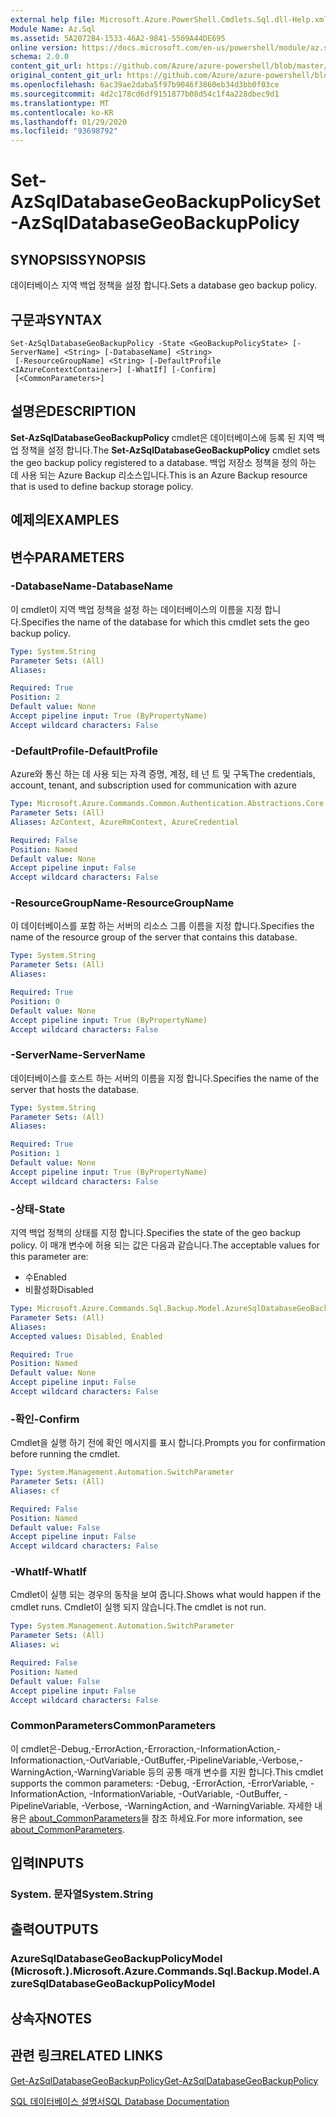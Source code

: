 ```yaml
---
external help file: Microsoft.Azure.PowerShell.Cmdlets.Sql.dll-Help.xml
Module Name: Az.Sql
ms.assetid: 5A2072B4-1533-46A2-9841-5509A44DE695
online version: https://docs.microsoft.com/en-us/powershell/module/az.sql/set-azsqldatabasegeobackuppolicy
schema: 2.0.0
content_git_url: https://github.com/Azure/azure-powershell/blob/master/src/Sql/Sql/help/Set-AzSqlDatabaseGeoBackupPolicy.md
original_content_git_url: https://github.com/Azure/azure-powershell/blob/master/src/Sql/Sql/help/Set-AzSqlDatabaseGeoBackupPolicy.md
ms.openlocfilehash: 6ac39ae2daba5f97b9046f3860eb34d3bb0f03ce
ms.sourcegitcommit: 4d2c178cd6df9151877b08d54c1f4a228dbec9d1
ms.translationtype: MT
ms.contentlocale: ko-KR
ms.lasthandoff: 01/29/2020
ms.locfileid: "93698792"
---
```

# <span data-ttu-id="dc550-101">Set-AzSqlDatabaseGeoBackupPolicy</span><span class="sxs-lookup"><span data-stu-id="dc550-101">Set-AzSqlDatabaseGeoBackupPolicy</span></span>

## <span data-ttu-id="dc550-102">SYNOPSIS</span><span class="sxs-lookup"><span data-stu-id="dc550-102">SYNOPSIS</span></span>
<span data-ttu-id="dc550-103">데이터베이스 지역 백업 정책을 설정 합니다.</span><span class="sxs-lookup"><span data-stu-id="dc550-103">Sets a database geo backup policy.</span></span>

## <span data-ttu-id="dc550-104">구문과</span><span class="sxs-lookup"><span data-stu-id="dc550-104">SYNTAX</span></span>

```
Set-AzSqlDatabaseGeoBackupPolicy -State <GeoBackupPolicyState> [-ServerName] <String> [-DatabaseName] <String>
 [-ResourceGroupName] <String> [-DefaultProfile <IAzureContextContainer>] [-WhatIf] [-Confirm]
 [<CommonParameters>]
```

## <span data-ttu-id="dc550-105">설명은</span><span class="sxs-lookup"><span data-stu-id="dc550-105">DESCRIPTION</span></span>
<span data-ttu-id="dc550-106">**Set-AzSqlDatabaseGeoBackupPolicy** cmdlet은 데이터베이스에 등록 된 지역 백업 정책을 설정 합니다.</span><span class="sxs-lookup"><span data-stu-id="dc550-106">The **Set-AzSqlDatabaseGeoBackupPolicy** cmdlet sets the geo backup policy registered to a database.</span></span>
<span data-ttu-id="dc550-107">백업 저장소 정책을 정의 하는 데 사용 되는 Azure Backup 리소스입니다.</span><span class="sxs-lookup"><span data-stu-id="dc550-107">This is an Azure Backup resource that is used to define backup storage policy.</span></span>

## <span data-ttu-id="dc550-108">예제의</span><span class="sxs-lookup"><span data-stu-id="dc550-108">EXAMPLES</span></span>

## <span data-ttu-id="dc550-109">변수</span><span class="sxs-lookup"><span data-stu-id="dc550-109">PARAMETERS</span></span>

### <span data-ttu-id="dc550-110">-DatabaseName</span><span class="sxs-lookup"><span data-stu-id="dc550-110">-DatabaseName</span></span>
<span data-ttu-id="dc550-111">이 cmdlet이 지역 백업 정책을 설정 하는 데이터베이스의 이름을 지정 합니다.</span><span class="sxs-lookup"><span data-stu-id="dc550-111">Specifies the name of the database for which this cmdlet sets the geo backup policy.</span></span>

```yaml
Type: System.String
Parameter Sets: (All)
Aliases:

Required: True
Position: 2
Default value: None
Accept pipeline input: True (ByPropertyName)
Accept wildcard characters: False
```

### <span data-ttu-id="dc550-112">-DefaultProfile</span><span class="sxs-lookup"><span data-stu-id="dc550-112">-DefaultProfile</span></span>
<span data-ttu-id="dc550-113">Azure와 통신 하는 데 사용 되는 자격 증명, 계정, 테 넌 트 및 구독</span><span class="sxs-lookup"><span data-stu-id="dc550-113">The credentials, account, tenant, and subscription used for communication with azure</span></span>

```yaml
Type: Microsoft.Azure.Commands.Common.Authentication.Abstractions.Core.IAzureContextContainer
Parameter Sets: (All)
Aliases: AzContext, AzureRmContext, AzureCredential

Required: False
Position: Named
Default value: None
Accept pipeline input: False
Accept wildcard characters: False
```

### <span data-ttu-id="dc550-114">-ResourceGroupName</span><span class="sxs-lookup"><span data-stu-id="dc550-114">-ResourceGroupName</span></span>
<span data-ttu-id="dc550-115">이 데이터베이스를 포함 하는 서버의 리소스 그룹 이름을 지정 합니다.</span><span class="sxs-lookup"><span data-stu-id="dc550-115">Specifies the name of the resource group of the server that contains this database.</span></span>

```yaml
Type: System.String
Parameter Sets: (All)
Aliases:

Required: True
Position: 0
Default value: None
Accept pipeline input: True (ByPropertyName)
Accept wildcard characters: False
```

### <span data-ttu-id="dc550-116">-ServerName</span><span class="sxs-lookup"><span data-stu-id="dc550-116">-ServerName</span></span>
<span data-ttu-id="dc550-117">데이터베이스를 호스트 하는 서버의 이름을 지정 합니다.</span><span class="sxs-lookup"><span data-stu-id="dc550-117">Specifies the name of the server that hosts the database.</span></span>

```yaml
Type: System.String
Parameter Sets: (All)
Aliases:

Required: True
Position: 1
Default value: None
Accept pipeline input: True (ByPropertyName)
Accept wildcard characters: False
```

### <span data-ttu-id="dc550-118">-상태</span><span class="sxs-lookup"><span data-stu-id="dc550-118">-State</span></span>
<span data-ttu-id="dc550-119">지역 백업 정책의 상태를 지정 합니다.</span><span class="sxs-lookup"><span data-stu-id="dc550-119">Specifies the state of the geo backup policy.</span></span>
<span data-ttu-id="dc550-120">이 매개 변수에 허용 되는 값은 다음과 같습니다.</span><span class="sxs-lookup"><span data-stu-id="dc550-120">The acceptable values for this parameter are:</span></span>
- <span data-ttu-id="dc550-121">수</span><span class="sxs-lookup"><span data-stu-id="dc550-121">Enabled</span></span> 
- <span data-ttu-id="dc550-122">비활성화</span><span class="sxs-lookup"><span data-stu-id="dc550-122">Disabled</span></span>

```yaml
Type: Microsoft.Azure.Commands.Sql.Backup.Model.AzureSqlDatabaseGeoBackupPolicyModel+GeoBackupPolicyState
Parameter Sets: (All)
Aliases:
Accepted values: Disabled, Enabled

Required: True
Position: Named
Default value: None
Accept pipeline input: False
Accept wildcard characters: False
```

### <span data-ttu-id="dc550-123">-확인</span><span class="sxs-lookup"><span data-stu-id="dc550-123">-Confirm</span></span>
<span data-ttu-id="dc550-124">Cmdlet을 실행 하기 전에 확인 메시지를 표시 합니다.</span><span class="sxs-lookup"><span data-stu-id="dc550-124">Prompts you for confirmation before running the cmdlet.</span></span>

```yaml
Type: System.Management.Automation.SwitchParameter
Parameter Sets: (All)
Aliases: cf

Required: False
Position: Named
Default value: False
Accept pipeline input: False
Accept wildcard characters: False
```

### <span data-ttu-id="dc550-125">-WhatIf</span><span class="sxs-lookup"><span data-stu-id="dc550-125">-WhatIf</span></span>
<span data-ttu-id="dc550-126">Cmdlet이 실행 되는 경우의 동작을 보여 줍니다.</span><span class="sxs-lookup"><span data-stu-id="dc550-126">Shows what would happen if the cmdlet runs.</span></span>
<span data-ttu-id="dc550-127">Cmdlet이 실행 되지 않습니다.</span><span class="sxs-lookup"><span data-stu-id="dc550-127">The cmdlet is not run.</span></span>

```yaml
Type: System.Management.Automation.SwitchParameter
Parameter Sets: (All)
Aliases: wi

Required: False
Position: Named
Default value: False
Accept pipeline input: False
Accept wildcard characters: False
```

### <span data-ttu-id="dc550-128">CommonParameters</span><span class="sxs-lookup"><span data-stu-id="dc550-128">CommonParameters</span></span>
<span data-ttu-id="dc550-129">이 cmdlet은-Debug,-ErrorAction,-Erroraction,-InformationAction,-Informationaction,-OutVariable,-OutBuffer,-PipelineVariable,-Verbose,-WarningAction,-WarningVariable 등의 공통 매개 변수를 지원 합니다.</span><span class="sxs-lookup"><span data-stu-id="dc550-129">This cmdlet supports the common parameters: -Debug, -ErrorAction, -ErrorVariable, -InformationAction, -InformationVariable, -OutVariable, -OutBuffer, -PipelineVariable, -Verbose, -WarningAction, and -WarningVariable.</span></span> <span data-ttu-id="dc550-130">자세한 내용은 [about_CommonParameters](https://go.microsoft.com/fwlink/?LinkID=113216)을 참조 하세요.</span><span class="sxs-lookup"><span data-stu-id="dc550-130">For more information, see [about_CommonParameters](https://go.microsoft.com/fwlink/?LinkID=113216).</span></span>

## <span data-ttu-id="dc550-131">입력</span><span class="sxs-lookup"><span data-stu-id="dc550-131">INPUTS</span></span>

### <span data-ttu-id="dc550-132">System. 문자열</span><span class="sxs-lookup"><span data-stu-id="dc550-132">System.String</span></span>

## <span data-ttu-id="dc550-133">출력</span><span class="sxs-lookup"><span data-stu-id="dc550-133">OUTPUTS</span></span>

### <span data-ttu-id="dc550-134">AzureSqlDatabaseGeoBackupPolicyModel (Microsoft.).</span><span class="sxs-lookup"><span data-stu-id="dc550-134">Microsoft.Azure.Commands.Sql.Backup.Model.AzureSqlDatabaseGeoBackupPolicyModel</span></span>

## <span data-ttu-id="dc550-135">상속자</span><span class="sxs-lookup"><span data-stu-id="dc550-135">NOTES</span></span>

## <span data-ttu-id="dc550-136">관련 링크</span><span class="sxs-lookup"><span data-stu-id="dc550-136">RELATED LINKS</span></span>

[<span data-ttu-id="dc550-137">Get-AzSqlDatabaseGeoBackupPolicy</span><span class="sxs-lookup"><span data-stu-id="dc550-137">Get-AzSqlDatabaseGeoBackupPolicy</span></span>](./Get-AzSqlDatabaseGeoBackupPolicy.md)

[<span data-ttu-id="dc550-138">SQL 데이터베이스 설명서</span><span class="sxs-lookup"><span data-stu-id="dc550-138">SQL Database Documentation</span></span>](https://docs.microsoft.com/azure/sql-database/)

